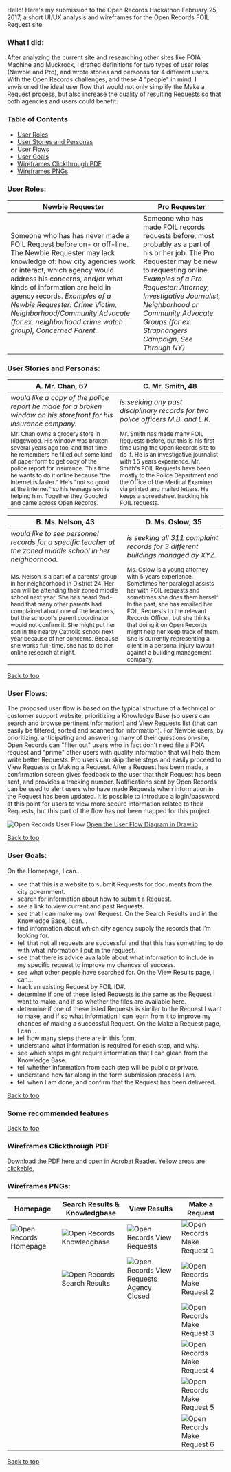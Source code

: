 Hello! Here's my submission to the Open Records Hackathon February 25, 2017, a short UI/UX analysis and wireframes for the Open Records FOIL Request site.

### What I did:
After analyzing the current site and researching other sites like FOIA Machine and Muckrock, I drafted definitions for two types of user roles (Newbie and Pro), and wrote stories and personas for 4 different users. With the Open Records challenges, and these 4 "people" in mind, I envisioned the ideal user flow that would not only simplify the Make a Request process, but also increase the quality of resulting Requests so that both agencies and users could benefit. 

### Table of Contents
* [User Roles](#user-roles)
* [User Stories and Personas](#user-stories-and-personas)
* [User Flows](#user-flows)
* [User Goals](#user-goals)
* [Wireframes Clickthrough PDF](#wireframes-clickthrough-pdf)
* [Wireframes PNGs](#wireframes-pngs)

### User Roles:

| Newbie Requester | Pro Requester |  
|------------------|------------------|
| Someone who has has never made a FOIL Request before on- or off-line. The Newbie Requester may lack knowledge of: how city agencies work or interact, which agency would address his concerns, and/or what kinds of information are held in agency records. *Examples of a Newbie Requester: Crime Victim, Neighborhood/Community Advocate (for ex. neighborhood crime watch group), Concerned Parent.* | Someone who has made FOIL records requests before, most probably as a part of his or her job. The Pro Requester may be new to requesting online. *Examples of a Pro Requester: Attorney, Investigative Journalist, Neighborhood or Community Advocate Groups (for ex. Straphangers Campaign, See Through NY)* |

### User Stories and Personas:

| **A. Mr. Chan, 67** | **C. Mr. Smith, 48** |
|------------------|------------------|
| *would like a copy of the police report he made for a broken window on his storefront for his insurance company.* | *is seeking any past disciplinary records for two police officers M.B. and L.K.* | 
| <small>Mr. Chan owns a grocery store in Ridgewood. His window was broken several years ago too, and that time he remembers he filled out some kind of paper form to get copy of the police report for insurance. This time he wants to do it online because "the Internet is faster." He's "not so good at the Internet" so his teenage son is helping him. Together they Googled and came across Open Records.</small> | <small>Mr. Smith has made many FOIL Requests before, but this is his first time using the Open Records site to do it. He is an investigative journalist with 15 years experience. Mr. Smith's FOIL Requests have been mostly to the Police Department and the Office of the Medical Examiner via printed and mailed letters. He keeps a spreadsheet tracking his FOIL requests.</small> |

| **B. Ms. Nelson, 43** | **D. Ms. Oslow, 35** |
|------------------|------------------|
| *would like to see personnel records for a specific teacher at the zoned middle school in her neighborhood.* | *is seeking all 311 complaint records for 3 different buildings managed by XYZ.* | 
| <small>Ms. Nelson is a part of a parents' group in her neighborhood in District 24. Her son will be attending their zoned middle school next year. She has heard 2nd-hand that many other parents had complained about one of the teachers, but the schoool's parent coordinator would not confirm it. She might put her son in the nearby Catholic school next year because of her concerns. Because she works full-time, she has to do her online research at night.</small> | <small>Ms. Oslow is a young attorney with 5 years experience. Sometimes her paralegal assists her with FOIL requests and sometimes she does them herself. In the past, she has emailed her FOIL Requests to the relevant Records Officer, but she thinks that doing it on Open Records might help her keep track of them. She is currently representing a client in a personal injury lawsuit against a building management company.</small> |

[Back to top](#table-of-contents)

### User Flows:
The proposed user flow is based on the typical structure of a technical or customer support website, prioritizing a Knowledge Base (so users can search and browse pertinent information) and View Requests list (that can easily be filtered, sorted and scanned for information). For Newbie users, by prioritizing, anticipating and answering many of their questions on-site, Open Records can "filter out" users who in fact don't need file a FOIA request and "prime" other users with quality information that will help them write better Requests. Pro users can skip these steps and easily proceed to View Requests or Making a Request. After a Request has been made, a confirmation screen gives feedback to the user that their Request has been sent, and provides a tracking number. Notifications sent by Open Records can be used to alert users who have made Requests when information in the Request has been updated. It is possible to introduce a login/password at this point for users to view more secure information related to their Requests, but this part of the flow has not been mapped for this project.

![Open Records User Flow](/images/OpenRecords-Drawio-UserFlows.png)
[Open the User Flow Diagram in Draw.io](https://www.draw.io/?lightbox=1&target=blank&highlight=0000ff&edit=_blank&layers=1&title=OpenRecords-Drawio-UserFlows.xml#Uhttps%3A%2F%2Fraw.githubusercontent.com%2Fannamatic%2Fopen-records-hackathon%2Fmaster%2FOpenRecords-Drawio-UserFlows.xml)

[Back to top](#table-of-contents)

### User Goals:

On the Homepage, I can...
- see that this is a website to submit Requests for documents from the city government.
- search for information about how to submit a Request.
- see a link to view current and past Requests.
- see that I can make my own Request.
On the Search Results and in the Knowledge Base, I can...
- find information about which city agency supply the records that I’m looking for.
- tell that not all requests are successful and that this has something to do with what information I put in the request.
- see that there is advice available about what information to include in my specific request to improve my chances of success.
- see what other people have searched for.
On the View Results page, I can...
- track an existing Request by FOIL ID#.
- determine if one of these listed Requests is the same as the Request I want to make, and if so whether the files are available here.
- determine if one of these listed Requests is similar to the Request I want to make, and if so what information I can learn from it to improve my chances of making a successful Request.
On the Make a Request page, I can...
- tell how many steps there are in this form.
- understand what information is required for each step, and why.
- see which steps might require information that I can glean from the Knowledge Base.
- tell whether information from each step will be public or private.
- understand how far along in the form submission process I am.
- tell when I am done, and confirm that the Request has been delivered.

[Back to top](#table-of-contents)

### Some recommended features


[Back to top](#table-of-contents)

### Wireframes Clickthrough PDF
[Download the PDF here and open in Acrobat Reader. Yellow areas are clickable.](/images/OpenRecords_Clickthrough_Annamatic.pdf)

### Wireframes PNGs:
| Homepage | Search Results & Knowledgbase | View Results | Make a Request |
|-----------|-------|-------|-------|
| ![Open Records Homepage](/images/OpenRecords-Drawio-Homepage-Annamatic.png) | ![Open Records Knowledgbase](/images/OpenRecords-Drawio-Knowledgebase-Annamatic.png) | ![Open Records View Requests](/images/OpenRecords-Drawio-ViewRequests-Annamatic.png) | ![Open Records Make Request 1](/images/OpenRecords-Drawio-MakeaRequest1.png) |
| | ![Open Records Search Results](/images/OpenRecords-Drawio-SearchResults-Annamatic.png) | ![Open Records View Requests Agency Closed](/images/OpenRecords-Drawio-ViewRequests2-Annamatic.png) | ![Open Records Make Request 2](/images/OpenRecords-Drawio-MakeaRequest2.png) |
| | | | ![Open Records Make Request 3](/images/OpenRecords-Drawio-MakeaRequest3.png) |
| | | | ![Open Records Make Request 4](/images/OpenRecords-Drawio-MakeaRequest4.png) |
| | | | ![Open Records Make Request 5](/images/OpenRecords-Drawio-MakeaRequest5.png) |
| | | | ![Open Records Make Request 6](/images/OpenRecords-Drawio-MakeaRequest6.png) |

[Back to top](#table-of-contents)

